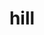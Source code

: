 ---
title: hill
github: https://github.com/hill
mode: light
transition: 3s
archetype:
  - Little Bit of Everything
---